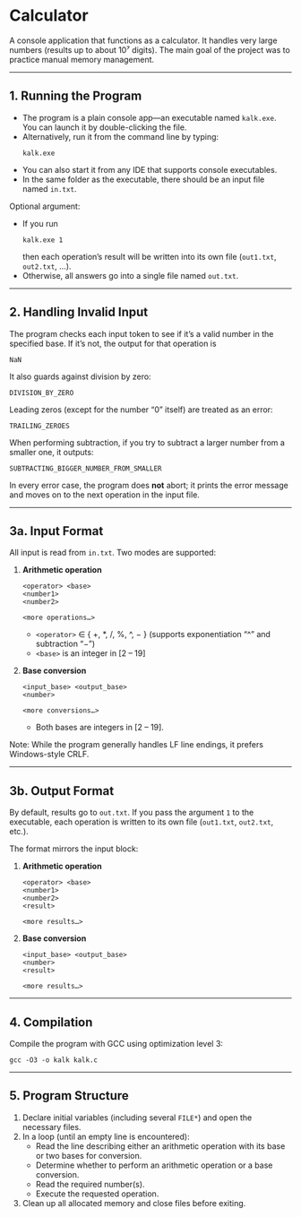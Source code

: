 # Calculator

A console application that functions as a calculator. It handles very large numbers (results up to about 10⁷ digits). The main goal of the project was to practice manual memory management.

---

## 1. Running the Program

- The program is a plain console app—an executable named `kalk.exe`. You can launch it by double-clicking the file.
- Alternatively, run it from the command line by typing:
  ```
  kalk.exe
  ```
- You can also start it from any IDE that supports console executables.
- In the same folder as the executable, there should be an input file named `in.txt`.

Optional argument:
- If you run
  ```
  kalk.exe 1
  ```
  then each operation’s result will be written into its own file (`out1.txt`, `out2.txt`, …).
- Otherwise, all answers go into a single file named `out.txt`.

---

## 2. Handling Invalid Input

The program checks each input token to see if it’s a valid number in the specified base. If it’s not, the output for that operation is  
```
NaN
```

It also guards against division by zero:
```
DIVISION_BY_ZERO
```

Leading zeros (except for the number “0” itself) are treated as an error:
```
TRAILING_ZEROES
```

When performing subtraction, if you try to subtract a larger number from a smaller one, it outputs:
```
SUBTRACTING_BIGGER_NUMBER_FROM_SMALLER
```

In every error case, the program does **not** abort; it prints the error message and moves on to the next operation in the input file.

---

## 3a. Input Format

All input is read from `in.txt`. Two modes are supported:

1. **Arithmetic operation**  
   ```
   <operator> <base>
   <number1>
   <number2>
   
   <more operations…>
   ```
   - `<operator>` ∈ { +, *, /, %, ^, − }  (supports exponentiation “^” and subtraction “−”)
   - `<base>` is an integer in [2 – 19]

2. **Base conversion**  
   ```
   <input_base> <output_base>
   <number>
   
   <more conversions…>
   ```
   - Both bases are integers in [2 – 19].

Note: While the program generally handles LF line endings, it prefers Windows-style CRLF.

---

## 3b. Output Format

By default, results go to `out.txt`. If you pass the argument `1` to the executable, each operation is written to its own file (`out1.txt`, `out2.txt`, etc.).

The format mirrors the input block:

1. **Arithmetic operation**  
   ```
   <operator> <base>
   <number1>
   <number2>
   <result>
   
   <more results…>
   ```

2. **Base conversion**  
   ```
   <input_base> <output_base>
   <number>
   <result>
   
   <more results…>
   ```

---

## 4. Compilation

Compile the program with GCC using optimization level 3:
```
gcc -O3 -o kalk kalk.c
```

---

## 5. Program Structure

1. Declare initial variables (including several `FILE*`) and open the necessary files.
2. In a loop (until an empty line is encountered):
   - Read the line describing either an arithmetic operation with its base or two bases for conversion.
   - Determine whether to perform an arithmetic operation or a base conversion.
   - Read the required number(s).
   - Execute the requested operation.
3. Clean up all allocated memory and close files before exiting.
